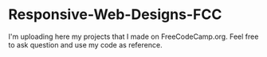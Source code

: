 # Responsive-Web-Designs-FCC
I'm uploading here my projects that I made on FreeCodeCamp.org. Feel free to ask question and use my code as reference.
